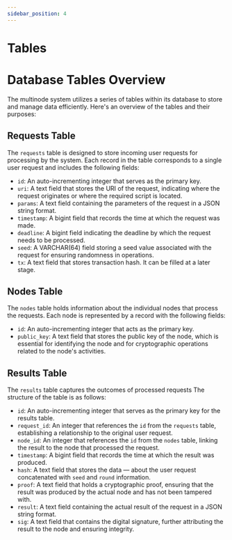 ```yaml
---
sidebar_position: 4
---
```


# Tables

# Database Tables Overview

The multinode system utilizes a series of tables within its database to store and manage data efficiently. Here's an overview of the tables and their purposes:


## Requests Table

The `requests` table is designed to store incoming user requests for processing by the system.
Each record in the table corresponds to a single user request and includes the following fields:

- `id`: An auto-incrementing integer that serves as the primary key.
- `uri`: A text field that stores the URI of the request, indicating where the request originates or where the required script is located.
- `params`: A text field containing the parameters of the request in a JSON string format.
- `timestamp`: A bigint field that records the time at which the request was made.
- `deadline`: A bigint field indicating the deadline by which the request needs to be processed.
- `seed`: A VARCHAR(64) field storing a seed value associated with the request for ensuring randomness in operations.
- `tx`: A text field that stores transaction hash. It can be filled at a later stage.


## Nodes Table

The `nodes` table holds information about the individual nodes that process the requests.
Each node is represented by a record with the following fields:

- `id`: An auto-incrementing integer that acts as the primary key.
- `public_key`: A text field that stores the public key of the node, which is essential for identifying the node and for cryptographic operations related to the node's activities.


## Results Table

The `results` table captures the outcomes of processed requests
The structure of the table is as follows:

- `id`: An auto-incrementing integer that serves as the primary key for the results table.
- `request_id`: An integer that references the `id` from the `requests` table, establishing a relationship to the original user request.
- `node_id`: An integer that references the `id` from the `nodes` table, linking the result to the node that processed the request.
- `timestamp`: A bigint field that records the time at which the result was produced.
- `hash`: A text field that stores the data — about the user request concatenated with `seed` and `round` information.
- `proof`: A text field that holds a cryptographic proof, ensuring that the result was produced by the actual node and has not been tampered with.
- `result`: A text field containing the actual result of the request in a JSON string format.
- `sig`: A text field that contains the digital signature, further attributing the result to the node and ensuring integrity.
